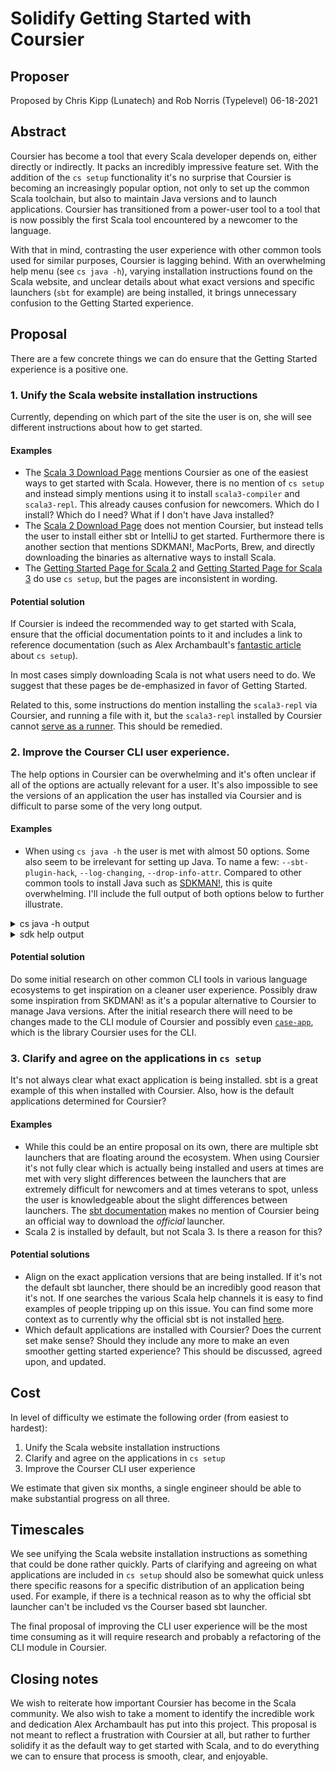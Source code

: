 # Solidify Getting Started with Coursier

## Proposer

Proposed by Chris Kipp (Lunatech) and Rob Norris (Typelevel) 06-18-2021

## Abstract

Coursier has become a tool that every Scala developer depends on, either
directly or indirectly.  It packs an incredibly impressive feature set. With the
addition of the `cs setup` functionality it's no surprise that Coursier is
becoming an increasingly popular option, not only to set up the common Scala
toolchain, but also to maintain Java versions and to launch applications.
Coursier has transitioned from a power-user tool to a tool that is now possibly
the first Scala tool encountered by a newcomer to the language.

With that in mind, contrasting the user experience with other common tools used
for similar purposes, Coursier is lagging behind. With an overwhelming help menu
(see `cs java -h`), varying installation instructions found on the Scala
website, and unclear details about what exact versions and specific launchers
(`sbt` for example) are being installed, it brings unnecessary confusion to the
Getting Started experience.

## Proposal

There are a few concrete things we can do ensure that the Getting Started
experience is a positive one.

### 1. Unify the Scala website installation instructions

Currently, depending on which part of the site the user is on, she will see
different instructions about how to get started.

#### Examples

- The [Scala 3 Download Page](https://scala-lang.org/download/scala3.html) 
    mentions Coursier as one of the easiest ways to get started with
    Scala. However, there is no mention of `cs setup` and instead simply
    mentions using it to install `scala3-compiler` and `scala3-repl`. This
    already causes confusion for newcomers. Which do I install? Which do I need?
    What if I don't have Java installed?
- The [Scala 2 Download Page](https://scala-lang.org/download/scala2.html)
    does not mention Coursier, but instead tells the user to install either sbt
    or IntelliJ to get started. Furthermore there is another section that
    mentions SDKMAN!, MacPorts, Brew, and directly downloading the binaries as
    alternative ways to install Scala.
- The [Getting Started Page for Scala 2](https://docs.scala-lang.org/getting-started/index.html) 
    and [Getting Started Page for Scala 3](https://docs.scala-lang.org/scala3/getting-started.html) 
    do use `cs setup`, but the pages are inconsistent in wording.

#### Potential solution

If Coursier is indeed the recommended way to get started with Scala, ensure that
the official documentation points to it and includes a link to reference
documentation (such as Alex Archambault's [fantastic
article](https://alexarchambault.github.io/posts/2020-09-21-cs-setup.html) about
`cs setup`).

In most cases simply downloading Scala is not what users need to do. We suggest
that these pages be de-emphasized in favor of Getting Started.

Related to this, some instructions do mention installing the `scala3-repl` via
Coursier, and running a file with it, but the `scala3-repl` installed by
Coursier cannot [serve as a
runner](https://github.com/lampepfl/dotty/issues/12811). This should be
remedied.

### 2. Improve the Courser CLI user experience.

The help options in Coursier can be overwhelming and it's often unclear if all
of the options are actually relevant for a user. It's also impossible to see the
versions of an application the user has installed via Coursier and is difficult
to parse some of the very long output.

#### Examples

- When using `cs java -h` the user is met with almost 50 options. Some also seem
    to be irrelevant for setting up Java. To name a few: `--sbt-plugin-hack`,
    `--log-changing`, `--drop-info-attr`. Compared to other common tools to
    install Java such as [SDKMAN!](https://sdkman.io/), this is quite
    overwhelming. I'll include the full output of both options below to further
    illustrate.

<details>
<summary>cs java -h output</summary>
<br>

```
❯ cs java -h
Command: java
Usage: cs java
  --installed  <bool>
  --available  <bool>
  --jvm  <string?>
  --jvm-dir  <string?>
  --system-jvm  <bool?>
  --local-only  <bool>
  --update  <bool>
  --jvm-index  <string?>
  --repository | -r  <maven|sonatype:$repo|ivy2local|bintray:$org/$repo|bintray-ivy:$org/$repo|typesafe:ivy-$repo|typesafe:$repo|sbt-plugin:$repo|scala-integration|scala-nightlies|ivy:$pattern|jitpack|clojars|jcenter|apache:$repo>
        Repository - for multiple repositories, separate with comma and/or add this option multiple times (e.g. -r central,ivy2local -r sonatype:snapshots, or equivalently -r central,ivy2local,sonatype:snapshots)
  --no-default  <bool>
        Do not add default repositories (~/.ivy2/local, and Central)
  --sbt-plugin-hack  <bool>
        Modify names in Maven repository paths for sbt plugins
  --drop-info-attr  <bool>
        Drop module attributes starting with 'info.' - these are sometimes used by projects built with sbt
  --channel  <org:name>
        Channel for apps
  --default-channels  <bool>
        Add default channels
  --contrib  <bool>
        Add contrib channel
  --file-channels  <bool>
        Add channels read from the configuration directory
  --repository | -r  <maven|sonatype:$repo|ivy2local|bintray:$org/$repo|bintray-ivy:$org/$repo|typesafe:ivy-$repo|typesafe:$repo|sbt-plugin:$repo|scala-integration|scala-nightlies|ivy:$pattern|jitpack|clojars|jcenter|apache:$repo>
        Repository - for multiple repositories, separate with comma and/or add this option multiple times (e.g. -r central,ivy2local -r sonatype:snapshots, or equivalently -r central,ivy2local,sonatype:snapshots)
  --no-default  <bool>
        Do not add default repositories (~/.ivy2/local, and Central)
  --sbt-plugin-hack  <bool>
        Modify names in Maven repository paths for sbt plugins
  --drop-info-attr  <bool>
        Drop module attributes starting with 'info.' - these are sometimes used by projects built with sbt
  --channel  <org:name>
        Channel for apps
  --default-channels  <bool>
        Add default channels
  --contrib  <bool>
        Add contrib channel
  --file-channels  <bool>
        Add channels read from the configuration directory
  --cache  <string?>
        Cache directory (defaults to environment variable COURSIER_CACHE, or ~/.cache/coursier/v1 on Linux and ~/Library/Caches/Coursier/v1 on Mac)
  --mode | -m  <offline|update-changing|update|missing|force>
        Download mode (default: missing, that is fetch things missing from cache)
  --ttl | -l  <duration>
        TTL duration (e.g. "24 hours")
  --parallel | -n  <int>
        Maximum number of parallel downloads (default: 6)
  --checksum  <checksum1,checksum2,...>
        Checksum types to check - end with none to allow for no checksum validation if no checksum is available, example: SHA-256,SHA-1,none
  --retry-count  <int>
        Retry limit for Checksum error when fetching a file
  --cache-file-artifacts | --cfa  <bool>
        Flag that specifies if a local artifact should be cached.
  --follow-http-to-https-redirect  <bool>
        Whether to follow http to https redirections
  --credentials  <host(realm) user:pass|host user:pass>
        Credentials to be used when fetching metadata or artifacts. Specify multiple times to pass multiple credentials. Alternatively, use the COURSIER_CREDENTIALS environment variable
  --credential-file  <string*>
        Path to credential files to read credentials from
  --use-env-credentials  <bool>
        Whether to read credentials from COURSIER_CREDENTIALS (env) or coursier.credentials (Java property), along those passed with --credentials and --credential-file
  --quiet | -q  <counter>
        Quiet output
  --verbose | -v  <counter>
        Increase verbosity (specify several times to increase more)
  --progress | -P  <bool>
        Force display of progress bars
  --log-changing  <bool>
        Log changing artifacts
  --log-channel-version | --log-index-version | --log-jvm-index-version  <bool>
        Log app channel or JVM index version
  --env  <bool>
  --disable-env | --disable  <bool>
  --setup  <bool>
  --user-home  <string?>
```

</details>


<details>
<summary>sdk help output</summary>
<br>

```
❯ sdk help

Usage: sdk <command> [candidate] [version]
       sdk offline <enable|disable>

   commands:
       install   or i    <candidate> [version] [local-path]
       uninstall or rm   <candidate> <version>
       list      or ls   [candidate]
       use       or u    <candidate> <version>
       config
       default   or d    <candidate> [version]
       home      or h    <candidate> <version>
       env       or e    [init|install|clear]
       current   or c    [candidate]
       upgrade   or ug   [candidate]
       version   or v
       broadcast or b
       help
       offline           [enable|disable]
       selfupdate        [force]
       update
       flush             [archives|tmp|broadcast|version]

   candidate  :  the SDK to install: groovy, scala, grails, gradle, kotlin, etc.
                 use list command for comprehensive list of candidates
                 eg: $ sdk list
   version    :  where optional, defaults to latest stable if not provided
                 eg: $ sdk install groovy
   local-path :  optional path to an existing local installation
                 eg: $ sdk install groovy 2.4.13-local /opt/groovy-2.4.13
```

</details>


#### Potential solution

Do some initial research on other common CLI tools in various language
ecosystems to get inspiration on a cleaner user experience. Possibly draw some
inspiration from SKDMAN! as it's a popular alternative to Coursier to manage
Java versions. After the initial research there will need to be changes made to
the CLI module of Coursier and possibly even
[`case-app`](https://github.com/alexarchambault/case-app), which is the library
Coursier uses for the CLI.

### 3. Clarify and agree on the applications in `cs setup`

It's not always clear what exact application is being installed. sbt is a great
example of this when installed with Coursier. Also, how is the default
applications determined for Coursier?

#### Examples

- While this could be an entire proposal on its own, there are multiple
    sbt launchers that are floating around the ecosystem. When using Coursier
    it's not fully clear which is actually being installed and users at times
    are met with very slight differences between the launchers that are
    extremely difficult for newcomers and at times veterans to spot, unless the
    user is knowledgeable about the slight differences between launchers. The
    [sbt documentation](https://www.scala-sbt.org/download.html) makes no
    mention of Coursier being an official way to download the _official_
    launcher.
- Scala 2 is installed by default, but not Scala 3. Is there a reason for this?

#### Potential solutions

- Align on the exact application versions that are being installed. If it's not
    the default sbt launcher, there should be an incredibly good reason that
    it's not. If one searches the various Scala help channels it is easy to find
    examples of people tripping up on this issue. You can find some more context
    as to currently why the official sbt is not installed
    [here](https://github.com/scala/scala-lang/pull/1209#issuecomment-779761887).
- Which default applications are installed with Coursier? Does the current set
    make sense? Should they include any more to make an even smoother getting
    started experience? This should be discussed, agreed upon, and updated.

## Cost

In level of difficulty we estimate the following order (from easiest to
hardest):

1. Unify the Scala website installation instructions
2. Clarify and agree on the applications in `cs setup`
3. Improve the Courser CLI user experience

We estimate that given six months, a single engineer should be able to make
substantial progress on all three.

## Timescales

We see unifying the Scala website installation instructions as something that
could be done rather quickly. Parts of clarifying and agreeing on what
applications are included in `cs setup` should also be somewhat quick unless
there specific reasons for a specific distribution of an application being used.
For example, if there is a technical reason as to why the official sbt launcher
can't be included vs the Courser based sbt launcher.

The final proposal of improving the CLI user experience will be the most time
consuming as it will require research and probably a refactoring of the CLI
module in Coursier.

## Closing notes

We wish to reiterate how important Coursier has become in the Scala community.
We also wish to take a moment to identify the incredible work and dedication
Alex Archambault has put into this project. This proposal is not meant to
reflect a frustration with Coursier at all, but rather to further solidify it as
the default way to get started with Scala, and to do everything we can to ensure
that process is smooth, clear, and enjoyable.
